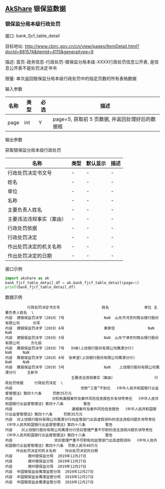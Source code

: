 ## [AkShare](https://github.com/jindaxiang/akshare) 银保监数据

### 银保监分局本级行政处罚

接口: bank_fjcf_table_detail

目标地址: http://www.cbirc.gov.cn/cn/view/pages/ItemDetail.html?docId=881574&itemId=4115&generaltype=9

描述: 首页-政务信息-行政处罚-银保监分局本级-XXXX行政处罚信息公开表, 是信息公开表不是处罚决定书书

限量: 单次返回银保监分局本级行政处罚中的指定页数的所有表格数据

输入参数

| 名称   | 类型 | 必选 | 描述                                                                              |
| -------- | ---- | ---- | --- |
| page | int  | Y    |  page=5, 获取前 5 页数据, 并返回处理好后的数据框|

输出参数

获取银保监分局本级行政处罚

| 名称          | 类型 | 默认显示 | 描述           |
| --------------- | ----- | -------- | ---------------- |
| 行政处罚决定书文号      | -   | -        | -  |  
| 姓名      | -   | -        | -  |  
| 单位      | -   | -        | -  |  
| 名称      | -   | -        | -  |  
| 主要负责人姓名      | -   | -        | -  |  
| 主要违法违规事实（案由）      | -   | -        | -  |  
| 行政处罚依据      | -   | -        | -  |  
| 行政处罚决定      | -   | -        | -  |  
| 作出处罚决定的机关名称      | -   | -        | -  |  
| 作出处罚决定的日期      | -   | -        | -  |  

			
接口示例

```python
import akshare as ak
bank_fjcf_table_detail_df = ak.bank_fjcf_table_detail(page=1)
print(bank_fjcf_table_detail_df)
```

数据示例
```
          行政处罚决定书文号                   姓名                单位 主要负责人姓名  \
内容  德银保监罚决字〔2019〕7号                  NaN  山东齐河农村商业银行股份有限公司      刘军   
内容  德银保监罚决字〔2019〕6号                  黄家信               NaN     NaN   
内容  德银保监罚决字〔2019〕5号                  NaN  山东宁津农村商业银行股份有限公司     方化臣   
内容  鹰银保监罚决字〔2019〕7号   刘峰(上饶银行股份有限公司鹰潭分行)               NaN     NaN   
内容  鹰银保监罚决字〔2019〕6号  张希望(上饶银行股份有限公司鹰潭分行)               NaN     NaN   
内容  鹰银保监罚决字〔2019〕5号                  NaN    上饶银行股份有限公司鹰潭分行     王新华   
                              主要违法违规事实（案由）                  行政处罚依据     行政处罚决定  \
内容                               贷款“三查”不到位  《中华人民共和国银行业监督管理法》第四十六条     罚款35万元   
内容                  对机构漏报案件及案件风险信息报告负有领导责任  《中华人民共和国银行业监督管理法》第四十八条         警告   
内容                           漏报案件及案件风险信息报告  《中华人民共和国银行业监督管理法》第四十六条     罚款35万元   
内容  对上饶银行股份有限公司鹰潭分行向监管部门出具虚假资料的违法违规问题负领导责任  《中华人民共和国银行业监督管理法》第四十八条         警告   
内容    对上饶银行股份有限公司鹰潭分行贷后管理严重不尽职的违法违规问题负领导责任  《中华人民共和国银行业监督管理法》第四十八条         警告   
内容                   贷后管理严重不尽职和向监管部门出具虚假资料  《中华人民共和国银行业监督管理法》第四十六条  罚款人民币40万元   
     作出处罚决定的机关名称    作出处罚决定的日期  
内容       德州银保监分局  2019年12月27日  
内容       德州银保监分局  2019年12月27日  
内容       德州银保监分局  2019年12月27日  
内容  中国银保监会鹰潭监管分局  2019年12月27日  
内容  中国银保监会鹰潭监管分局  2019年12月27日  
内容  中国银保监会鹰潭监管分局  2019年12月27日  
```
